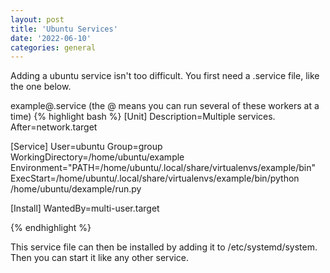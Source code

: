 ```yaml
---
layout: post
title: 'Ubuntu Services'
date: '2022-06-10'
categories: general
---
```


Adding a ubuntu service isn't too difficult. You first need a .service file, like the one below.

example@.service (the @ means you can run several of these workers at a time)
{% highlight bash %}
[Unit]
Description=Multiple services.
After=network.target

[Service]
User=ubuntu
Group=group
WorkingDirectory=/home/ubuntu/example
Environment="PATH=/home/ubuntu/.local/share/virtualenvs/example/bin"
ExecStart=/home/ubuntu/.local/share/virtualenvs/example/bin/python /home/ubuntu/dexample/run.py

[Install]
WantedBy=multi-user.target

{% endhighlight %}

This service file can then be installed by adding it to /etc/systemd/system. Then you can start it like any other service.